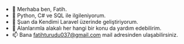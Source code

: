 - 👋 Merhaba ben, Fatih.
- 👀 Python, C# ve SQL ile ilgileniyorum.
- 🌱 Şuan da Kendimi Laravel üzerinde geliştiriyorum.
- 💞️ Alanlarımla alakalı her hangi bir konu da yardım edebilirim.
- 📫 Bana fatihturudu037@gmail.com mail adresinden ulaşabilirsiniz.

